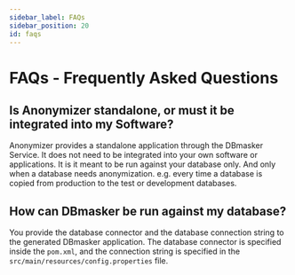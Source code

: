 ```yaml
---
sidebar_label: FAQs
sidebar_position: 20
id: faqs
---
```


# FAQs - Frequently Asked Questions
<!-- markdownlint-disable MD033 - makes html allowed -->

## Is Anonymizer standalone, or must it be integrated into my Software?

Anonymizer provides a standalone application through the DBmasker Service.
It does not need to be integrated into your own software or applications.
It is it meant to be run against your database only. And only when a database needs anonymization.
e.g. every time a database is copied from production to the test or development databases.

## How can DBmasker be run against my database?

You provide the database connector and the database connection string to the generated DBmasker application.
The database connector is specified inside the `pom.xml`, and the connection string is specified in the `src/main/resources/config.properties` file.